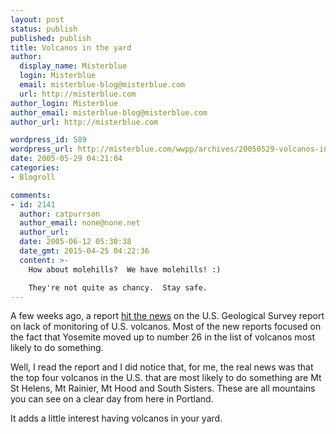 ```yaml
---
layout: post
status: publish
published: publish
title: Volcanos in the yard
author:
  display_name: Misterblue
  login: Misterblue
  email: misterblue-blog@misterblue.com
  url: http://misterblue.com
author_login: Misterblue
author_email: misterblue-blog@misterblue.com
author_url: http://misterblue.com

wordpress_id: 589
wordpress_url: http://misterblue.com/wwpp/archives/20050529-volcanos-in-the-yard
date: 2005-05-29 04:21:04
categories:
- Blogroll

comments:
- id: 2141
  author: catpurrson
  author_email: none@none.net
  author_url: 
  date: 2005-06-12 05:30:38
  date_gmt: 2015-04-25 04:22:36
  content: >-
    How about molehills?  We have molehills! :)

    They're not quite as chancy.  Stay safe.
---
```

<p>
A few weeks ago, a report 
<a href="http://edition.cnn.com/2005/TECH/science/04/29/volcano.danger.ap/">
hit the news</a>
on the U.S. Geological Survey report on lack of monitoring of U.S. volcanos.
Most of the new reports focused on the fact that Yosemite moved up to
number 26 in the list of volcanos most likely to do something.
</p>
<p>
Well, I read the report and I did notice that, for me, the real news was that the
top four volcanos in the U.S. that are most likely to do something are Mt St Helens, Mt Rainier, Mt Hood and South Sisters.  These are all mountains you can see on a clear day from here in Portland.
</p>
<p>
It adds a little interest having volcanos in your yard.
</p>
